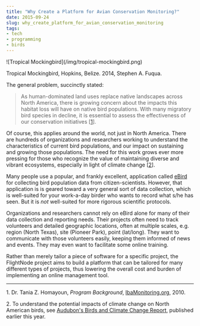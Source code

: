 ```yaml
---
title: "Why Create a Platform for Avian Conservation Monitoring?"
date: 2015-09-24
slug: why_create_platform_for_avian_conservation_monitoring
tags:
- tech
- programming
- birds
---
```


<div class="image">
![Tropical Mockingbird](/img/tropical-mockingbird.png)

Tropical Mockingbird, Hopkins, Belize. 2014, Stephen A. Fuqua.
</div>

The general problem, succinctly stated:

> As human-dominated land uses replace native landscapes across
> North America, there is growing concern about the impacts this
> habitat loss will have on native bird populations. With many
> migratory bird species in decline, it is essential to assess
> the effectiveness of our conservation initiatives \[[1](#1)\].

Of course, this applies around the world, not just in North America.
There are hundreds of organizations and researchers working to
understand the characteristics of current bird populations, and our
impact on sustaining and growing those populations. The need for this
work grows ever more pressing for those who recognize the value
of maintaining diverse and vibrant ecosystems, especially in light
of climate change \[[2](#2)\].

<!-- truncate -->

Many people use a popular, and frankly excellent, application called
[eBird](http://www.ebird.org) for collecting bird population data
from citizen-scientists. However, that application is is geared toward
a very general sort of data collection, which is well-suited for
your work-a-day birder who wants to record what s/he has seen. But
it is _not_ well-suited for more rigorous scientific protocols.

Organizations and researchers cannot rely on eBird alone for many
of their data collection and reporting needs. Their projects often
need to track volunteers and detailed geographic locations, often
at multiple scales, e.g. region (North Texas), site (Pioneer Park),
point (lat/long). They want to communicate with those volunteers
easily, keeping them informed of news and events. They may even
want to facilitate some online training.

Rather than merely tailor a piece of software for a specific project,
the FlightNode project aims to build a platform that can be tailored
for many different types of projects, thus lowering the overall
cost and burden of implementing an online management tool.

---

<!-- markdownlint-disable-next-line MD033 -->
<a name="1">1.</a> Dr. Tania Z. Homayoun, _Program Background_,
[IbaMonitoring.org](http://www.ibamonitoring.org/about/Default.aspx),
2010.

<!-- markdownlint-disable-next-line MD033 -->
<a name="2">2.</a> To understand the potential impacts of climate
change on North American birds, see [Audubon's Birds and Climate Change
Report](http://climate.audubon.org/), published earlier this year.
